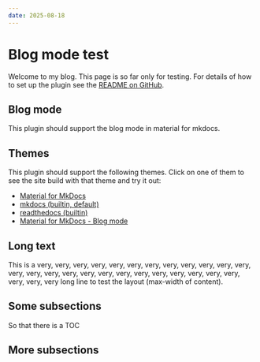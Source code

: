 ```yaml
---
date: 2025-08-18
---
```


# Blog mode test

Welcome to my blog.
This page is so far only for testing.
For details of how to set up the plugin see the [README on GitHub](https://github.com/six-two/mkdocs-toggle-sidebar-plugin/blob/main/README.md).

## Blog mode

This plugin should support the blog mode in material for mkdocs.

## Themes

This plugin should support the following themes.
Click on one of them to see the site build with that theme and try it out:

- [Material for MkDocs](/material/)
- [mkdocs (builtin, default)](/mkdocs/)
- [readthedocs (builtin)](/readthedocs/)
- [Material for MkDocs - Blog mode](/material-blog/blog/)

## Long text

This is a very, very, very, very, very, very, very, very, very, very, very, very, very, very, very, very, very, very, very, very, very, very, very, very, very, very, very, very long line to test the layout (max-width of content).

## Some subsections

So that there is a TOC

## More subsections
